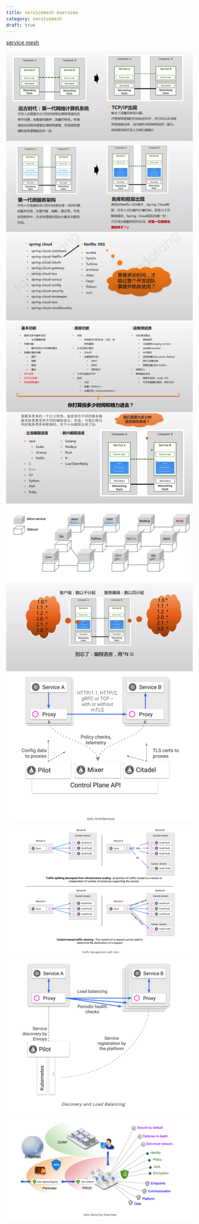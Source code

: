 ```yaml
---
title: servicemesh overview
category: servicemesh
draft: true
---
```


[service mesh](/asserts/servicemesh.pdf)


![](/asserts/servicemesh1.png)
![](/asserts/servicemesh2.png)
![](/asserts/servicemesh3.png)
![](/asserts/servicemesh4.png)
![](/asserts/servicemesh5.png)
![](/asserts/servicemesh7.png)
![](/asserts/servicemesh6.png)
![](/asserts/servicemesh8.png)
![](/asserts/servicemesh9.png)
![](/asserts/servicemesh10.png)
![](/asserts/servicemesh11.png)


